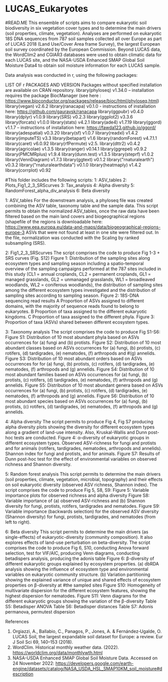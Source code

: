 # LUCAS_Eukaryotes
#READ.ME
This ensemble of scripts aims to compare eukaryotic soil biodiversity in six vegetation cover types and to determine the main drivers (soil properties, climate, vegetation).
Analyses are performed on eukaryotic 18S DNA sequences from 787 soil samples collected all over Europe as part of LUCAS 2018 (Land Use/Cover Area frame Survey), the largest European soil survey coordinated by the European Commission. 
Beyond LUCAS data, the WordClim2 and CGIAR3 databases were used to obtain climatic data for each LUCAS site, and the NASA-USDA Enhanced SMAP Global Soil Moisture Data4 to obtain soil moisture information for each LUCAS sample.

Data analysis was conducted in r, using the following packages:

LIST OF r PACKAGES AND VERSION
Packages without specified installation are available on CRAN repository.
library(phyloseq) v1.34.0 – installation requires the package BiocManager (see here : https://www.bioconductor.org/packages/release/bioc/html/phyloseq.html) 
library(vegan) v2.6.2
library(ranacapa) v0.1.0 - instructions of installation here: https://github.com/gauravsk/ranacapa
library(ggpubr) v0.4.0
library(dplyr) v1.0.9
library(SRS) v0.2.3
library(ggplot2) v3.3.6
library(forcats) v1.0.0
library(stats) v4.2.1
library(ade4) v1.7.19
library(ggord) v1.1.7 – instructions of installation here: https://fawda123.github.io/ggord/ 
library(adespatial) v0.3.20
library(sf) v1.0.7
library(readxl) v1.4.2
library(imputeTS) v3.3
library(betapart) v1.6
library(randomForest) v4.7.1.1
library(caret) v6.0.92
library(rfPermute) v2.5.
library(dttr2) v0.4.2
library(agricolae) v1.3.5
library(ranger) v0.14.1
library(ggrepel) v0.9.2
library(PMCMRplus) v1.9.4
library(dunn.test) v1.3.5
library(steprf) v1.0.2
library(VennDiagram) v1.7.3
library(ggtext) v0.1.2
library("rnaturalearth") v0.3.2
library("rnaturalearthdata") v0.1.0
library(heatmaply) v1.4.2
library(corrplot) v0.92




#This folder includes the following scripts:
1: ASV_tables
2: Plots_Fig1_2_3_SRScurves
3: Tax_analysis
4: Alpha diversity
5: RandomForest_alpha_div_analysis
6: Beta diversity


1: ASV_tables
For the downstream analysis, a phyloseq file was created combining the ASV table, taxonomy table and the sample data. 
This script permits to obtain the normalized ASV_tables, once the raw data have been filtered based on the main land covers and biogeographical regions (shapefile of the regions is downloadable here: 
https://www.eea.europa.eu/data-and-maps/data/biogeographical-regions-europe-3
ASVs that were not found at least in one site were filtered out. In the file, normalization was conducted with the Scaling by ranked subsampling (SRS). 

2: Fig1_2_3_SRScurves
The script comprises the code to produce Fig 1-3 + SRS curves (Fig. S12)
Figure 1: Distribution of the sampling sites along ecosystem types and sampling season including a  spatio-temporal overview of the sampling campaigns performed at the 787 sites included in this study (CL1 = annual croplands, CL2 = permanent croplands, GL1 = managed grasslands, GL2 = unmanaged grasslands, WL1 = broadleaved woodlands, WL2 = coniferous woodlands), the distribution of sampling sites among the different ecosystem types investigated and the distribution of sampling sites according to sampling season.
Figure 2: 18S-DNA sequencing read results A Proportion of ASVs assigned to different domains, with the majority of sequence reads found to belong to eukaryotes. B Proportion of taxa assigned to the different eukaryotic kingdoms. C Proportion of taxa assigned to the different phyla. 
Figure 3: Proportion of taxa (ASVs) shared between different ecosystem types. 

3: Taxonomy analysis
The script comprises the code to produce Fig S1-S6:
Figure S1: Distribution of 10 most abundant phyla based on ASVs occurrences for (a) fungi and (b) protists.
Figure S2: Distribution of 10 most abundant classes based on ASVs occurrences for (a) fungi, (b) protists, (c) rotifers, (d) tardigrades, (e) nematodes, (f) arthropods and #(g) annelids.
Figure S3: Distribution of 10 most abundant orders based on ASVs occurrences for for (a) fungi, (b) protists, (c) rotifers, (d) tardigrades, (e) nematodes, (f) arthropods and (g) annelids.
Figure S4: Distribution of 10 most abundant families based on ASVs occurrences for (a) fungi, (b) protists, (c) rotifers, (d) tardigrades, (e) nematodes, (f) arthropods and (g) annelids.
Figure S5: Distribution of 10 most abundant genera based on ASVs occurrences for (a) fungi, (b) protists, (c) rotifers, (d) tardigrades, (e) nematodes, (f) arthropods and (g) annelids.
Figure S6: Distribution of 10 most abundant species based on ASVs occurrences for (a) fungi, (b) protists, (c) rotifers, (d) tardigrades, (e) nematodes, (f) arthropods and (g) annelids.

4: Alpha diversity
The script permits to produce Fig 4, Fig S7 producing alpha diversity plots showing the diversity for different ecosystem types along a gradient of land-use intensity. Also, Kruskal-Wallis and Dunn post-hoc tests are conducted.
Figure 4: α-diversity of eukaryotic groups in different ecosystem types. Observed ASV-richness for fungi and protists and for animals (rotifers, tardigrades, nematodes, arthropods and annelids). Shannon index for fungi and protists, and for animals. 
Figure S7: Results of Dunn post-hoc test for the effect of environmental variables on observed richness and Shannon diversity. 

5: Random forest analysis
This script permits to determine the main drivers (soil properties, climate, vegetation, microbial, topography) and their effects on soil eukaryotic diversity (observed ASV richness, Shannon index). The script comprises the code to produce Fig 5, S8, S9:
Figure 5: Variable importance plots for observed richness and alpha diversity
Figure S8: Variable importance of (a) observed ASV-richness and (b) Shannon diversity for fungi, protists, rotifers, tardigrades and nematodes. 
Figure S9: Variable importance (backwards selection) for the observed ASV diversity (Shannon diversity) for fungi, protists, tardigrades, and nematodes (from left to right). 

6: Beta diversity
This script permits to determine the main drivers (as single-effects) of eukaryotic-diversity (community composition). It also explores effects of land-use perturbation on beta-diversity. The script comprises the code to produce Fig 6, S10, conducting Anova forward selection, test for VIF/AIC, producing Venn diagrams, conducting betadispers analysis, producing the adonis table
Figure 6: β-diversity of different eukaryotic groups explained by ecosystem properties. (a) dbRDA analysis showing the influence of ecosystem type and environmental variables on eukaryotic community structure. (b) Variation partitioning showing the explained variance of unique and shared effects of ecosystem properties on β-diversity at #the sampled sites 
Figure S10: Homogeneity of multivariate dispersion for the different ecosystem features, showing the highest dispersion for nematodes. 
Figure S11: Venn diagrams for the different eukaryotic groups showing the variation of the β-diversity 
Table S5: Betadisper ANOVA 
Table S6: Betadisper distances
Table S7: Adonis permanova, permutest dispersion 

References

1.	Orgiazzi, A., Ballabio, C., Panagos, P., Jones, A. & Fernández‐Ugalde, O. LUCAS Soil, the largest expandable soil dataset for Europe: a review. Eur J Soil Sci 69, 140–153 (2018). 
2.	WordClim. Historical monthly weather data. (2022). https://worldclim.org/data/monthlywth.html 
3.	NASA-USDA Enhanced SMAP Global Soil Moisture Data. Accessed on 24 November 2022: https://developers.google.com/earth-engine/datasets/catalog/NASA_USDA_HSL_SMAP10KM_soil_moisture#description
